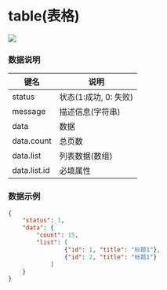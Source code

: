 # table(表格)   


![](https://github.com/MaiYuan/Admin5/blob/master/docs/images/table.png?raw=true)


### 数据说明
|键名 |说明 |
| ------------ | ------------ |
|status| 状态(1:成功, 0: 失败)  |
|message| 描述信息(字符串)  |
|data   | 数据  |
|data.count   | 总页数  |
|data.list   | 列表数据(数组) |
|data.list.id   | 必填属性 |


### 数据示例
``` json
{
	"status": 1,
	"data": {
		"count": 15,
		"list": [
				{"id": 1, "title": "标题1"},
				{"id": 2, "title": "标题1"}
			]
	}
}
```
